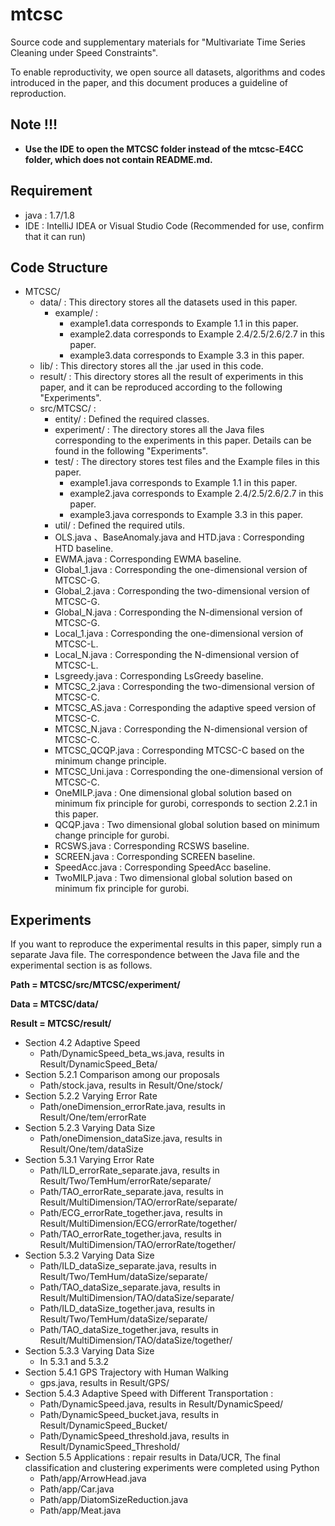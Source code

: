 # mtcsc
Source code and supplementary materials for "Multivariate Time Series Cleaning under Speed Constraints".

To enable reproductivity, we open source all datasets, algorithms and codes introduced in the paper, and this document produces a guideline of reproduction. 

## **Note !!!**
* **Use the IDE to open the MTCSC folder instead of the mtcsc-E4CC folder, which does not contain README.md.**

## Requirement

- java : 1.7/1.8
- IDE : IntelliJ IDEA or Visual Studio Code (Recommended for use, confirm that it can run)

## Code Structure
* MTCSC/
  * data/ : This directory stores all the datasets used in this paper. 
    * example/ : 
      * example1.data corresponds to Example 1.1 in this paper. 
      * example2.data corresponds to Example 2.4/2.5/2.6/2.7 in this paper. 
      * example3.data corresponds to Example 3.3 in this paper. 
  * lib/ : This directory stores all the .jar used in this code. 
  * result/ : This directory stores all the result of experiments in this paper, and it can be reproduced according to the following "Experiments". 
  * src/MTCSC/ :
    * entity/ : Defined the required classes.
    * experiment/ : The directory stores all the Java files corresponding to the experiments in this paper. Details can be found in the following "Experiments". 
    * test/ : The directory stores test files and the Example files in this paper.
      * example1.java corresponds to Example 1.1 in this paper. 
      * example2.java corresponds to Example 2.4/2.5/2.6/2.7 in this paper. 
      * example3.java corresponds to Example 3.3 in this paper. 
    * util/ : Defined the required utils.
    * OLS.java 、BaseAnomaly.java and HTD.java : Corresponding HTD baseline.
    * EWMA.java : Corresponding EWMA baseline.
    * Global_1.java : Corresponding the one-dimensional version of MTCSC-G.
    * Global_2.java : Corresponding the two-dimensional version of MTCSC-G.
    * Global_N.java : Corresponding the N-dimensional version of MTCSC-G.
    * Local_1.java : Corresponding the one-dimensional version of MTCSC-L.
    * Local_N.java : Corresponding the N-dimensional version of MTCSC-L.
    * Lsgreedy.java : Corresponding LsGreedy baseline.
    * MTCSC_2.java : Corresponding the two-dimensional version of MTCSC-C.
    * MTCSC_AS.java : Corresponding the adaptive speed version of MTCSC-C.
    * MTCSC_N.java : Corresponding the N-dimensional version of MTCSC-C.
    * MTCSC_QCQP.java : Corresponding MTCSC-C based on the minimum change principle.
    * MTCSC_Uni.java : Corresponding the one-dimensional version of MTCSC-C.
    * OneMILP.java : One dimensional global solution based on minimum fix principle for gurobi, corresponds to section 2.2.1 in this paper.
    * QCQP.java : Two dimensional global solution based on minimum change principle for gurobi.
    * RCSWS.java : Corresponding RCSWS baseline.
    * SCREEN.java : Corresponding SCREEN baseline.
    * SpeedAcc.java : Corresponding SpeedAcc baseline.
    * TwoMILP.java : Two dimensional global solution based on minimum fix principle for gurobi.

## Experiments
If you want to reproduce the experimental results in this paper, simply run a separate Java file. The correspondence between the Java file and the experimental section is as follows.

**Path = MTCSC/src/MTCSC/experiment/**

**Data = MTCSC/data/**

**Result = MTCSC/result/**

* Section 4.2 Adaptive Speed
  * Path/DynamicSpeed_beta_ws.java, results in Result/DynamicSpeed_Beta/
* Section 5.2.1 Comparison among our proposals
  * Path/stock.java, results in Result/One/stock/
* Section 5.2.2  Varying Error Rate
  * Path/oneDimension_errorRate.java, results in Result/One/tem/errorRate
* Section 5.2.3 Varying Data Size
  * Path/oneDimension_dataSize.java, results in Result/One/tem/dataSize
* Section 5.3.1 Varying Error Rate
  * Path/ILD_errorRate_separate.java, results in Result/Two/TemHum/errorRate/separate/
  * Path/TAO_errorRate_separate.java, results in Result/MultiDimension/TAO/errorRate/separate/
  * Path/ECG_errorRate_together.java, results in Result/MultiDimension/ECG/errorRate/together/
  * Path/TAO_errorRate_together.java, results in Result/MultiDimension/TAO/errorRate/together/
* Section 5.3.2 Varying Data Size
  * Path/ILD_dataSize_separate.java, results in Result/Two/TemHum/dataSize/separate/
  * Path/TAO_dataSize_separate.java, results in Result/MultiDimension/TAO/dataSize/separate/
  * Path/ILD_dataSize_together.java, results in Result/Two/TemHum/dataSize/separate/
  * Path/TAO_dataSize_together.java, results in Result/MultiDimension/TAO/dataSize/together/
* Section 5.3.3 Varying Data Size
  * In 5.3.1 and 5.3.2
* Section 5.4.1 GPS Trajectory with Human Walking
  * gps.java, results in Result/GPS/
* Section 5.4.3 Adaptive Speed with Different Transportation : 
  * Path/DynamicSpeed.java, results in Result/DynamicSpeed/
  * Path/DynamicSpeed_bucket.java, results in Result/DynamicSpeed_Bucket/
  * Path/DynamicSpeed_threshold.java, results in Result/DynamicSpeed_Threshold/
* Section 5.5 Applications : repair results in Data/UCR, The final classification and clustering experiments were completed using Python
  * Path/app/ArrowHead.java
  * Path/app/Car.java
  * Path/app/DiatomSizeReduction.java
  * Path/app/Meat.java
  